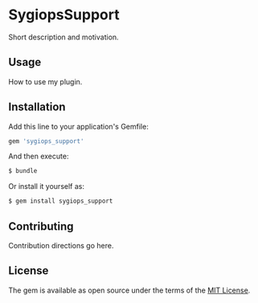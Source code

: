 # SygiopsSupport
Short description and motivation.

## Usage
How to use my plugin.

## Installation
Add this line to your application's Gemfile:

```ruby
gem 'sygiops_support'
```

And then execute:
```bash
$ bundle
```

Or install it yourself as:
```bash
$ gem install sygiops_support
```

## Contributing
Contribution directions go here.

## License
The gem is available as open source under the terms of the [MIT License](https://opensource.org/licenses/MIT).
